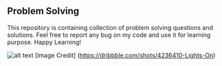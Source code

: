 ## Problem Solving

This repository is containing collection of problem solving questions and solutions. Feel free to report any bug on my code and use it for learning purpose. Happy Learning!

![alt text](https://cdn.dribbble.com/users/1848838/screenshots/4236410/lamp_animation.gif)
[Image Credit] (https://dribbble.com/shots/4236410-Lights-On)
